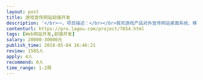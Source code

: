 ```yaml
---                
layout: post       
title: 游戏宣传网站前端开发           
description: '</br>一、项目描述：</br></br>我司游戏产品对外宣传网站桌面系统、移动端网站等前端开发，主要面向海外市场。</br>二、主要功能点：</br></br>预告功能、世界观介绍、预售功能、消息通知与推送、登录注册等</br></br>三、人员要求：</br></br>1、精通Web前端技术，包括HTML5/CSS3/JavaScript等；</br>2、精通VueJS前端开发框架， 熟悉css动画实现；</br>3、有敏锐设计感，能够很好配合团队完成项目，具备良好工作态度；</br>4、掌握网站性能优化、SEO和服务器端的基础知识；</br>5、良好的沟通能力和契约精神；</br>6、要求驻场！在上海市黄浦区瞿溪路一带驻场开发！价格可面议~</br>'     
contenturl: https://pro.lagou.com/project/7654.html      
tags: [Web网站开发,前端开发]            
salary: 20000-30000元          
publish_time: 2018-05-04 16:46:21         
review: 1585人                   
apply: 4人                   
recommend: 0人                   
time_range: 1-2周              
---                 
```

